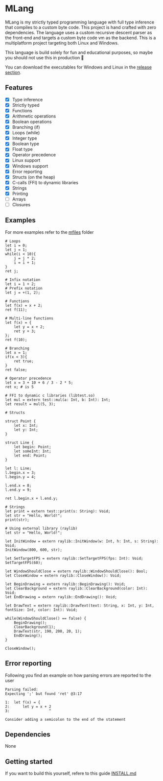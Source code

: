 # MLang

MLang is my strictly typed programming language with full type inference that compiles to a custom byte code. This project is hand crafted with zero dependencies. The language uses a custom recursive descent parser as the front-end and targets a custom byte code vm as the backend. This is a multiplatform project targeting both Linux and Windows.

This language is build solely for fun and educational purposes, so maybe you should not use this in production 🐴

You can download the executables for Windows and Linux in the [release section](https://github.com/MoritzGoeckel/MLang/releases/).

## Features

- [x] Type inference
- [x] Strictly typed
- [x] Functions
- [x] Arithmetic operations
- [x] Boolean operations
- [x] Branching (if)
- [x] Loops (while)
- [x] Integer type
- [x] Boolean type
- [x] Float type
- [x] Operator precedence
- [x] Linux support
- [x] Windows support
- [x] Error reporting
- [x] Structs (on the heap)
- [x] C-calls (FFI) to dynamic libraries
- [x] Strings
- [x] Printing
- [ ] Arrays
- [ ] Closures

## Examples

For more examples refer to the [mfiles](/mfiles/) folder

```
# Loops
let i = 0;
let j = 1;
while(i < 10){
    j = j * 2;
    i = i + 1;
}
ret j;
```

```
# Infix notation
let i = 1 + 2;
# Prefix notation
let j = +(1, 2);
```

```
# Functions
let f(x) = x + 2;
ret f(11);
```

```
# Multi-line functions
let f(x) = {
    let y = x + 2;
    ret y + 3;
};
ret f(10);
```

```
# Branching
let x = 1;
if(x < 3){
    ret true;
}
ret false;
```

```
# Operator precedence
let x = 3 + 10 + 6 / 3 - 2 * 5;
ret x; # is 5
```

```
# FFI to dynamic c libraries (libtest.so)
let mul = extern test::mul(a: Int, b: Int): Int;
let result = mul(5, 3);
```

```
# Structs

struct Point {
    let x: Int;
    let y: Int;
}

struct Line {
    let begin: Point;
    let someInt: Int;
    let end: Point;
}

let l: Line;
l.begin.x = 3;
l.begin.y = 4;

l.end.x = 8;
l.end.y = 9;

ret l.begin.x + l.end.y;
```

```
# Strings
let print = extern test::print(s: String): Void;
let str = "Hello, World!";
print(str);
```

```
# Using external library (raylib)
let str = "Hello, World!";

let InitWindow = extern raylib::InitWindow(w: Int, h: Int, s: String): Void;
InitWindow(800, 600, str);

let SetTargetFPS = extern raylib::SetTargetFPS(fps: Int): Void;
SetTargetFPS(60);

let WindowShouldClose = extern raylib::WindowShouldClose(): Bool;
let CloseWindow = extern raylib::CloseWindow(): Void;

let BeginDrawing = extern raylib::BeginDrawing(): Void;
let ClearBackground = extern raylib::ClearBackground(color: Int): Void;
let EndDrawing = extern raylib::EndDrawing(): Void;

let DrawText = extern raylib::DrawText(text: String, x: Int, y: Int, fontSize: Int, color: Int): Void;

while(WindowShouldClose() == false) {
    BeginDrawing();
    ClearBackground(1);
    DrawText(str, 190, 200, 20, 1);
    EndDrawing();
}

CloseWindow();
```

## Error reporting

Following you find an example on how parsing errors are reported to the user

```
Parsing failed:
Expecting ';' but found 'ret' @3:17

1:  let f(x) = {
2:      let y = x + 2
3:                  ^

Consider adding a semicolon to the end of the statement
```

## Dependencies

None

## Getting started

If you want to build this yourself, refere to this guide [INSTALL.md](/INSTALL.md)
